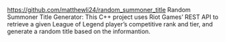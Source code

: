 https://github.com/matthewli24/random_summoner_title
Random Summoner Title Generator: This C++ project uses Riot Games’ REST API to retrieve a given League of Legend player’s
competitive rank and tier, and generate a random title based on the informantion.
